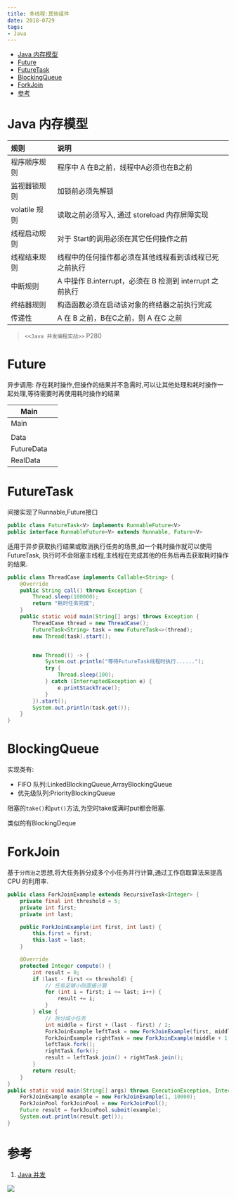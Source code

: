 ```yaml
---
title: 多线程:其他组件
date: 2018-0729
tags:
- Java
---
```

<!-- TOC -->

- [Java 内存模型](#java-内存模型)
- [Future](#future)
- [FutureTask](#futuretask)
- [BlockingQueue](#blockingqueue)
- [ForkJoin](#forkjoin)
- [参考](#参考)

<!-- /TOC -->

# Java 内存模型

| 规则          | 说明                                                     |
| :------------ | :------------------------------------------------------- |
| 程序顺序规则  | 程序中 A 在B之前，线程中A必须也在B之前                   |
| 监视器锁规则  | 加锁前必须先解锁                                         |
| volatile 规则 | 读取之前必须写入, 通过 storeload 内存屏障实现            |
| 线程启动规则  | 对于 Start的调用必须在其它任何操作之前                   |
| 线程结束规则  | 线程中的任何操作都必须在其他线程看到该线程已死之前执行   |
| 中断规则      | A 中操作 B.interrupt，必须在 B 检测到 interrupt 之前执行 |
| 终结器规则    | 构造函数必须在启动该对象的终结器之前执行完成             |
| 传递性        | A 在 B 之前，B在C之前，则 A 在C 之前                     |

> `<<Java 并发编程实战>>` P280

# Future

异步调用: 存在耗时操作,但操作的结果并不急需时,可以让其他处理和耗时操作一起处理,等待需要时再使用耗时操作的结果

| Main       |      |
| ---------- | ---- |
| Main       |      |
|            |      |
| Data       |      |
| FutureData |      |
| RealData   |      |

# FutureTask

间接实现了Runnable,Future接口
```Java
public class FutureTask<V> implements RunnableFuture<V>
public interface RunnableFuture<V> extends Runnable, Future<V>
```

适用于异步获取执行结果或取消执行任务的场景,如一个耗时操作就可以使用FutureTask,
执行时不会阻塞主线程,主线程在完成其他的任务后再去获取耗时操作的结果.
```Java
public class ThreadCase implements Callable<String> {
    @Override
    public String call() throws Exception {
        Thread.sleep(100000);
        return "耗时任务完成";
    }
    public static void main(String[] args) throws Exception {
        ThreadCase thread = new ThreadCase();
        FutureTask<String> task = new FutureTask<>(thread);
        new Thread(task).start();


        new Thread(() -> {
            System.out.println("等待FutureTask线程时执行......");
            try {
                Thread.sleep(100);
            } catch (InterruptedException e) {
                e.printStackTrace();
            }
        }).start();
        System.out.println(task.get());
    }
}
```

# BlockingQueue

实现类有:

* FIFO 队列:LinkedBlockingQueue,ArrayBlockingQueue
* 优先级队列:PriorityBlockingQueue

阻塞的`take()`和`put()`方法,为空时take或满时put都会阻塞.

类似的有BlockingDeque

# ForkJoin

基于`分而治之`思想,将大任务拆分成多个小任务并行计算,通过工作窃取算法来提高 CPU 的利用率.

```Java
public class ForkJoinExample extends RecursiveTask<Integer> {
    private final int threshold = 5;
    private int first;
    private int last;

    public ForkJoinExample(int first, int last) {
        this.first = first;
        this.last = last;
    }

    @Override
    protected Integer compute() {
        int result = 0;
        if (last - first <= threshold) {
            // 任务足够小则直接计算
            for (int i = first; i <= last; i++) {
                result += i;
            }
        } else {
            // 拆分成小任务
            int middle = first + (last - first) / 2;
            ForkJoinExample leftTask = new ForkJoinExample(first, middle);
            ForkJoinExample rightTask = new ForkJoinExample(middle + 1, last);
            leftTask.fork();
            rightTask.fork();
            result = leftTask.join() + rightTask.join();
        }
        return result;
    }
}
public static void main(String[] args) throws ExecutionException, InterruptedException {
    ForkJoinExample example = new ForkJoinExample(1, 10000);
    ForkJoinPool forkJoinPool = new ForkJoinPool();
    Future result = forkJoinPool.submit(example);
    System.out.println(result.get());
}
```

# 参考

1. [Java 并发](https://github.com/CyC2018/Interview-Notebook/blob/master/notes/Java%20%E5%B9%B6%E5%8F%91.md)

[![](https://static.segmentfault.com/v-5b1df2a7/global/img/creativecommons-cc.svg)](https://creativecommons.org/licenses/by-nc-nd/4.0/)

